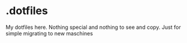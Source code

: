 # .dotfiles

My dotfiles here. Nothing special and nothing to see and copy. Just for simple migrating to new maschines